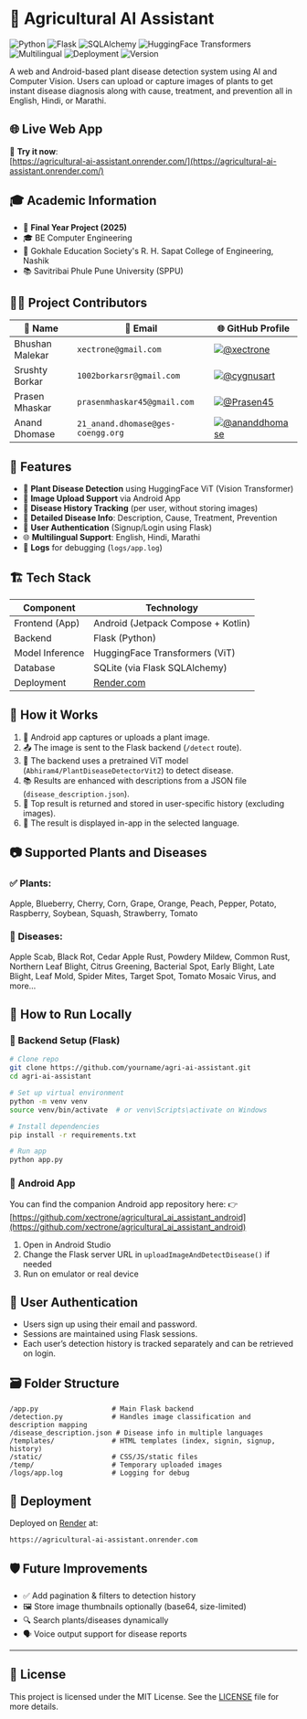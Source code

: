 # 🌿 Agricultural AI Assistant
![Python](https://img.shields.io/badge/Python-3.10-blue.svg)  ![Flask](https://img.shields.io/badge/Flask-2.3.3-lightgrey.svg)  ![SQLAlchemy](https://img.shields.io/badge/SQLAlchemy-2.0.30-orange.svg)  ![HuggingFace Transformers](https://img.shields.io/badge/Transformers-ViT-yellow.svg)  ![Multilingual](https://img.shields.io/badge/Multilingual-English%2C%20Hindi%2C%20Marathi-brightgreen.svg)  ![Deployment](https://img.shields.io/badge/Hosted_on-Render-blue.svg)  ![Version](https://img.shields.io/badge/Version-1.0.0-brightgreen.svg)

A web and Android-based plant disease detection system using AI and Computer Vision. Users can upload or capture images of plants to get instant disease diagnosis along with cause, treatment, and prevention all in English, Hindi, or Marathi.


## 🌐 Live Web App

🚀 **Try it now**:  
[https://agricultural-ai-assistant.onrender.com/](https://agricultural-ai-assistant.onrender.com/)


## 🎓 Academic Information

* 🏫 **Final Year Project (2025)**
* 🎓 BE Computer Engineering
* 🏢 Gokhale Education Society's R. H. Sapat College of Engineering, Nashik
* 📚 Savitribai Phule Pune University (SPPU)


## 👨‍💻 Project Contributors


| 👤 Name         | 📧 Email                          | 🌐 GitHub Profile                                                                                                           |
| --------------- | --------------------------------- | --------------------------------------------------------------------------------------------------------------------------- |
| Bhushan Malekar | `xectrone@gmail.com`              | [![@xectrone](https://img.shields.io/badge/GitHub-@xectrone-blue?logo=github)](https://github.com/xectrone)                 |
| Srushty Borkar  | `1002borkarsr@gmail.com`   | [![@cygnusart](https://img.shields.io/badge/GitHub-@cygnusart-green?logo=github)](https://github.com/srushtyborkar) |
| Prasen Mhaskar  | `prasenmhaskar45@gmail.com` | [![@Prasen45](https://img.shields.io/badge/GitHub-@Prasen45-purple?logo=github)](https://github.com/Prasen45)               |
| Anand Dhomase   | `21_anand.dhomase@ges-coengg.org` | [![@ananddhomase](https://img.shields.io/badge/GitHub-@ananddhomase-orange?logo=github)](https://github.com/ananddhomase)   |


## 🧠 Features

* 🌱 **Plant Disease Detection** using HuggingFace ViT (Vision Transformer)
* 📸 **Image Upload Support** via Android App
* 📝 **Disease History Tracking** (per user, without storing images)
* 🧾 **Detailed Disease Info**: Description, Cause, Treatment, Prevention
* 🔐 **User Authentication** (Signup/Login using Flask)
* 🌐 **Multilingual Support**: English, Hindi, Marathi
* 🧰 **Logs** for debugging (`logs/app.log`)

## 🏗️ Tech Stack

| Component       | Technology                         |
| --------------- | ---------------------------------- |
| Frontend (App)  | Android (Jetpack Compose + Kotlin) |
| Backend         | Flask (Python)                     |
| Model Inference | HuggingFace Transformers (ViT)     |
| Database        | SQLite (via Flask SQLAlchemy)      |
| Deployment      | [Render.com](https://render.com/)  |

## 🔌 How it Works

1. 📲 Android app captures or uploads a plant image.
2. 📤 The image is sent to the Flask backend (`/detect` route).
3. 🧠 The backend uses a pretrained ViT model (`Abhiram4/PlantDiseaseDetectorVit2`) to detect disease.
4. 📚 Results are enhanced with descriptions from a JSON file (`disease_description.json`).
5. 🧾 Top result is returned and stored in user-specific history (excluding images).
6. 📱 The result is displayed in-app in the selected language.


## 📷 Supported Plants and Diseases

### ✅ Plants:

Apple, Blueberry, Cherry, Corn, Grape, Orange, Peach, Pepper, Potato, Raspberry, Soybean, Squash, Strawberry, Tomato

### 🦠 Diseases:

Apple Scab, Black Rot, Cedar Apple Rust, Powdery Mildew, Common Rust, Northern Leaf Blight, Citrus Greening, Bacterial Spot, Early Blight, Late Blight, Leaf Mold, Spider Mites, Target Spot, Tomato Mosaic Virus, and more…


## 🧪 How to Run Locally

### 🔧 Backend Setup (Flask)

```bash
# Clone repo
git clone https://github.com/yourname/agri-ai-assistant.git
cd agri-ai-assistant

# Set up virtual environment
python -m venv venv
source venv/bin/activate  # or venv\Scripts\activate on Windows

# Install dependencies
pip install -r requirements.txt

# Run app
python app.py
```

### 📱 Android App

You can find the companion Android app repository here:
👉 [https://github.com/xectrone/agricultural_ai_assistant_android](https://github.com/xectrone/agricultural_ai_assistant_android)

1. Open in Android Studio
2. Change the Flask server URL in `uploadImageAndDetectDisease()` if needed
3. Run on emulator or real device


## 👥 User Authentication

* Users sign up using their email and password.
* Sessions are maintained using Flask sessions.
* Each user’s detection history is tracked separately and can be retrieved on login.



## 🗃️ Folder Structure

```
/app.py                  # Main Flask backend
/detection.py            # Handles image classification and description mapping
/disease_description.json # Disease info in multiple languages
/templates/              # HTML templates (index, signin, signup, history)
/static/                 # CSS/JS/static files
/temp/                   # Temporary uploaded images
/logs/app.log            # Logging for debug
```

## 🚀 Deployment

Deployed on [Render](https://render.com/) at:

```
https://agricultural-ai-assistant.onrender.com
```


## 🛡️ Future Improvements

* ✅ Add pagination & filters to detection history
* 🖼️ Store image thumbnails optionally (base64, size-limited)
* 🔍 Search plants/diseases dynamically
* 🗣️ Voice output support for disease reports

---

## 📄 License

This project is licensed under the MIT License. See the [LICENSE](LICENSE) file for more details.